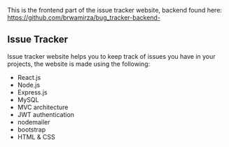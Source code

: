 This is the frontend part of the issue tracker website, 
backend found here: https://github.com/brwamirza/bug_tracker-backend-

## Issue Tracker
Issue tracker website helps you to keep track of issues you have in your projects, the website is made using the following:
* React.js
* Node.js
* Express.js
* MySQL
* MVC architecture
* JWT authentication
* nodemailer
* bootstrap
* HTML & CSS

